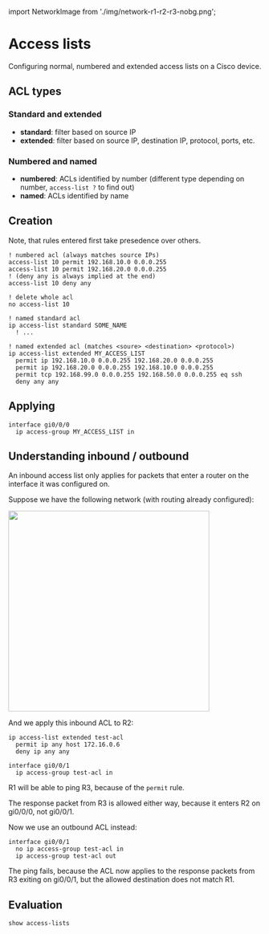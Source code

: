 import NetworkImage from './img/network-r1-r2-r3-nobg.png';

# Access lists

Configuring normal, numbered and extended access lists on a Cisco device.

## ACL types

### Standard and extended

- **standard**: filter based on source IP
- **extended**: filter based on source IP, destination IP, protocol, ports, etc.

### Numbered and named

- **numbered**: ACLs identified by number (different type depending on number, `access-list ?` to find out)
- **named**: ACLs identified by name

## Creation

Note, that rules entered first take presedence over others.

```cisco-ios
! numbered acl (always matches source IPs)
access-list 10 permit 192.168.10.0 0.0.0.255
access-list 10 permit 192.168.20.0 0.0.0.255
! (deny any is always implied at the end)
access-list 10 deny any

! delete whole acl
no access-list 10

! named standard acl
ip access-list standard SOME_NAME
  ! ...

! named extended acl (matches <soure> <destination> <protocol>)
ip access-list extended MY_ACCESS_LIST
  permit ip 192.168.10.0 0.0.0.255 192.168.20.0 0.0.0.255
  permit ip 192.168.20.0 0.0.0.255 192.168.10.0 0.0.0.255
  permit tcp 192.168.99.0 0.0.0.255 192.168.50.0 0.0.0.255 eq ssh
  deny any any
```

## Applying

```cisco-ios
interface gi0/0/0
  ip access-group MY_ACCESS_LIST in
```

## Understanding inbound / outbound

An inbound access list only applies for packets that enter a router on the interface it was configured on.

Suppose we have the following network (with routing already configured):

<img src={NetworkImage} width="400" />

And we apply this inbound ACL to R2:

```cisco-ios title="R2 conf#"
ip access-list extended test-acl
  permit ip any host 172.16.0.6
  deny ip any any

interface gi0/0/1
  ip access-group test-acl in
```

R1 will be able to ping R3, because of the `permit` rule.

The response packet from R3 is allowed either way, because it enters R2 on gi0/0/0, not gi0/0/1.

Now we use an outbound ACL instead:

```cisco-ios title="R2 conf#"
interface gi0/0/1
  no ip access-group test-acl in
  ip access-group test-acl out
```

The ping fails, because the ACL now applies to the response packets from R3 exiting on gi0/0/1, but the allowed destination does not match R1.

## Evaluation

```cisco-ios title="#"
show access-lists
```
